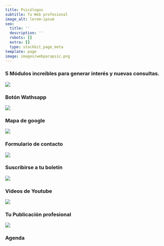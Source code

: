 ```yaml
---
title: Psicólogos
subtitle: Tu Web profesional
image_alt: lorem-ipsum
seo:
  title: ''
  description: ''
  robots: []
  extra: []
  type: stackbit_page_meta
template: page
image: images/webparapsic.png
---
```

### 5 Módulos increíbles para generar interés y nuevas consultas.



![](images/alito-wasap-101864e1.png)

### Botón Wathsapp

![](images/alito-mapa.png)

### Mapa de google



![](images/alito-formu.png)

### Formulario de contacto

![](images/alito-boletin.png)

### Suscribirse a tu boletín



![](images/alito-yt.png)

### Videos de Youtube

![](images/alito-publi.png)

### Tu Publicación profesional

![](images/alito-agenda.png)

### Agenda
